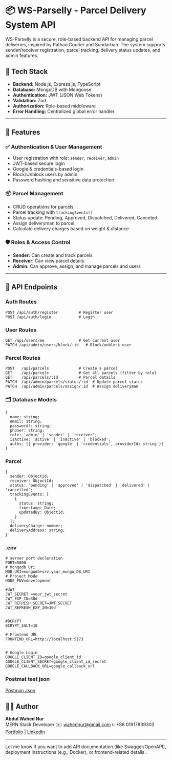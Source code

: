 # 📦 WS-Parselly - Parcel Delivery System API

WS-Parselly is a secure, role-based backend API for managing parcel deliveries, inspired by Pathao Courier and Sundarban. The system supports sender/receiver registration, parcel tracking, delivery status updates, and admin features.

## 🔧 Tech Stack

- **Backend:** Node.js, Express.js, TypeScript
- **Database:** MongoDB with Mongoose
- **Authentication:** JWT (JSON Web Tokens)
- **Validation:** Zod
- **Authorization:** Role-based middleware
- **Error Handling:** Centralized global error handler

---

## 📌 Features

### ✅ Authentication & User Management

- User registration with role: `sender`, `receiver`, `admin`
- JWT-based secure login
- Google & credentials-based login
- Block/Unblock users by admin
- Password hashing and sensitive data protection

### 📦 Parcel Management

- CRUD operations for parcels
- Parcel tracking with `trackingEvents[]`
- Status update: Pending, Approved, Dispatched, Delivered, Canceled
- Assign deliveryman to parcel
- Calculate delivery charges based on weight & distance

### 🛡️ Roles & Access Control

- **Sender:** Can create and track parcels
- **Receiver:** Can view parcel details
- **Admin:** Can approve, assign, and manage parcels and users

---

## 🧪 API Endpoints

### Auth Routes

```http
POST /api/auth/register         # Register user
POST /api/auth/login            # Login
```

### User Routes

```
GET /api/users/me               # Get current user
PATCH /api/admin/users/block/:id   # Block/unblock user

```

### Parcel Routes

```
POST   /api/parcels             # Create a parcel
GET    /api/parcels             # Get all parcels (filter by role)
GET    /api/parcels/:id         # Parcel details
PATCH  /api/admin/parcels/status/:id  # Update parcel status
PATCH  /api/admin/parcels/assign/:id  # Assign deliveryman

```

### 🗂️ Database Models

```
{
  name: string;
  email: string;
  password?: string;
  phone?: string;
  role: 'admin' | 'sender' | 'receiver';
  isActive: 'active' | 'inactive' | 'blocked';
  auths: [{ provider: 'google' | 'credentials', providerId: string }]
}
```

### Parcel

```
{
  sender: ObjectId;
  receiver: ObjectId;
  status: 'pending' | 'approved' | 'dispatched' | 'delivered' | 'cancelled';
  trackingEvents: [
    {
      status: string;
      timestamp: Date;
      updatedBy: ObjectId;
    }
  ];
  deliveryCharge: number;
  deliveryAddress: string;
}

```

### .env

```
# server port decleration
PORT=5000
# Mongodb Uri
MDB_URI=mongodb+srv:your_mongo_DB_URI
# Project Mode
NODE_ENV=development

#JWT
JWT_SECRET =your_jwt_secret
JWT_EXP_IN=30d
JWT_REFRESH_SECRET=JWT_SECRET
JWT_REFRESH_EXP_IN=30d


#BCRYPT
BCRYPT_SALT=10

# Frontend URL
FRONTEND_URL=http://localhost:5173


# Google Login
GOOGLE_CLIENT_ID=google_client_id
GOOGLE_CLIENT_SECRET=google_client_id_secret
GOOGLE_CALLBACK_URL=google_callback_url
```

### Postmat test json

[Postman Json](https://github.com/wahednur/ws-parselly/blob/main/postman.json)

## 👨‍💻 Author

**Abdul Wahed Nur**  
MERN Stack Developer
✉️: <wahednur@gmail.com>
📞: +88 01917839303
[Portfolio](https://wahednur.vercel.app) | [LinkedIn](https://www.linkedin.com/in/wahednur/)

---

Let me know if you want to add API documentation (like Swagger/OpenAPI), deployment instructions (e.g., Docker), or frontend-related details .
